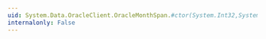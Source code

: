 ```yaml
---
uid: System.Data.OracleClient.OracleMonthSpan.#ctor(System.Int32,System.Int32)
internalonly: False
---
```

